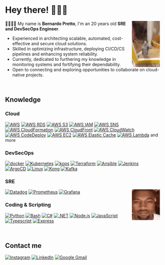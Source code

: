 # Hey there! :wave::mage_man:	

<img align="right" width="18%" height="150" src="https://github.com/bpretto/bpretto/blob/main/happycat.gif">

:man_technologist::brazil: My name is **Bernardo Pretto**, I'm an 20 years old **SRE and DevSecOps Engineer**.

- Experienced in architecting scalable, automated, cost-effective and secure cloud solutions.
- Skilled in optimizing infrastructure, deploying CI/CD/CS pipelines and enhancing system reliability.
- Currently, dedicated to furthering my knowledge in monitoring systems and fortifying their dependability.
- Open to connecting and exploring opportunities to collaborate on cloud-native projects.

<br>

## Knowledge

### Cloud
<a href="https://aws.amazon.com/" title="AWS"><img src="https://github.com/get-icon/geticon/raw/master/icons/aws.svg" alt="AWS" width="48px" height="48px"></a>
<a href="https://aws.amazon.com/rds/" title="AWS RDS"><img src="https://github.com/get-icon/geticon/raw/master/icons/aws-rds.svg" alt="AWS RDS" width="48px" height="48px"></a>
<a href="https://aws.amazon.com/s3/" title="AWS S3"><img src="https://github.com/get-icon/geticon/raw/master/icons/aws-s3.svg" alt="AWS S3" width="48px" height="48px"></a>
<a href="https://aws.amazon.com/iam/" title="AWS IAM"><img src="https://github.com/get-icon/geticon/raw/master/icons/aws-iam.svg" alt="AWS IAM" width="48px" height="48px"></a>
<a href="https://aws.amazon.com/sns/" title="AWS SNS"><img src="https://github.com/get-icon/geticon/raw/master/icons/aws-sns.svg" alt="AWS SNS" width="48px" height="48px"></a>
<a href="https://aws.amazon.com/cloudformation/" title="AWS CloudFormation"><img src="https://github.com/get-icon/geticon/raw/master/icons/aws-cloudformation.svg" alt="AWS CloudFormation" width="48px" height="48px"></a>
<a href="https://aws.amazon.com/cloudfront/" title="AWS CloudFront"><img src="https://github.com/get-icon/geticon/raw/master/icons/aws-cloudfront.svg" alt="AWS CloudFront" width="48px" height="48px"></a>
<a href="https://aws.amazon.com/cloudwatch/" title="AWS CloudWatch"><img src="https://github.com/get-icon/geticon/raw/master/icons/aws-cloudwatch.svg" alt="AWS CloudWatch" width="48px" height="48px"></a>
<a href="https://aws.amazon.com/codedeploy/" title="AWS CodeDeploy"><img src="https://github.com/get-icon/geticon/raw/master/icons/aws-codedeploy.svg" alt="AWS CodeDeploy" width="48px" height="48px"></a>
<a href="https://aws.amazon.com/ec2/" title="AWS EC2"><img src="https://github.com/get-icon/geticon/raw/master/icons/aws-ec2.svg" alt="AWS EC2" width="48px" height="48px"></a>
<a href="https://aws.amazon.com/elasticache/" title="AWS Elastic Cache"><img src="https://github.com/get-icon/geticon/raw/master/icons/aws-elastic-cache.svg" alt="AWS Elastic Cache" width="48px" height="48px"></a>
<a href="https://aws.amazon.com/lambda/" title="AWS Lambda"><img src="https://github.com/get-icon/geticon/raw/master/icons/aws-lambda.svg" alt="AWS Lambda" width="48px" height="48px"></a>
and more

### DevSecOps
<a href="https://www.docker.com/" title="docker"><img src="https://github.com/get-icon/geticon/raw/master/icons/docker-icon.svg" alt="docker" width="48px" height="48px"></a>
<a href="https://kubernetes.io/" title="Kubernetes"><img src="https://github.com/get-icon/geticon/raw/master/icons/kubernetes.svg" alt="Kubernetes" width="48px" height="48px"></a>
<a href="https://github.com/kubernetes/kops" title="kops"><img src="https://github.com/get-icon/geticon/raw/master/icons/kops.svg" alt="kops" width="48px" height="48px"></a>
<a href="https://www.terraform.io/" title="Terraform"><img src="https://github.com/get-icon/geticon/raw/master/icons/terraform.svg" alt="Terraform" width="48px" height="48px"></a>
<a href="https://www.ansible.com/" title="Ansible"><img src="https://github.com/get-icon/geticon/raw/master/icons/ansible.svg" alt="Ansible" width="48px" height="48px"></a>
<a href="https://jenkins-ci.org/" title="Jenkins"><img src="https://github.com/get-icon/geticon/raw/master/icons/jenkins.svg" alt="Jenkins" width="48px" height="48px"></a>
<a href="https://argo-cd.readthedocs.io/en/stable/" title="ArgoCD"><img src="https://icons-for-free.com/download-icon-argocd-1331550886883580947_512.png" alt="ArgoCD" width="48px" height="48px"></a>
<a href="https://www.linuxfoundation.org/" title="Linux"><img src="https://github.com/get-icon/geticon/raw/master/icons/linux-tux.svg" alt="Linux" width="48px" height="48px"></a>
<a href="https://netflix.github.io/falcor/" title="Kong"><img src="https://github.com/get-icon/geticon/raw/master/icons/kong.svg" alt="Kong" width="48px" height="48px"></a>
<a href="https://kafka.apache.org/" title="Kafka"><img src="https://github.com/get-icon/geticon/raw/master/icons/kafka-icon.svg" alt="Kafka" width="48px" height="48px"></a>

### SRE
<img align="right" width="18%" height="100" src="https://github.com/bpretto/bpretto/blob/main/kanyewest.gif">
<a href="https://www.datadoghq.com/" title="Datadog"><img src="https://github.com/get-icon/geticon/raw/master/icons/datadog.svg" alt="Datadog" width="48px" height="48px"></a>
<a href="https://prometheus.io/" title="Prometheus"><img src="https://github.com/get-icon/geticon/raw/master/icons/prometheus.svg" alt="Prometheus" width="48px" height="48px"></a>
<a href="https://grafana.com/" title="Grafana"><img src="https://github.com/get-icon/geticon/raw/master/icons/grafana.svg" alt="Grafana" width="48px" height="48px"></a>

### Coding & Scripting
<a href="https://www.python.org/" title="Python"><img src="https://github.com/get-icon/geticon/raw/master/icons/python.svg" alt="Python" width="48px" height="48px"></a>
<a href="https://www.gnu.org/software/bash/" title="Bash"><img src="https://github.com/get-icon/geticon/raw/master/icons/bash.svg" alt="Bash" width="48px" height="48px"></a>
<a href="https://csharp.net/" title="C#"><img src="https://github.com/get-icon/geticon/raw/master/icons/c-sharp.svg" alt="C#" width="48px" height="48px"></a>
<a href="https://www.microsoft.com/net" title=".NET"><img src="https://github.com/get-icon/geticon/raw/master/icons/dotnet.svg" alt=".NET" width="48px" height="48px"></a>
<a href="https://nodejs.org/" title="Node.js"><img src="https://github.com/get-icon/geticon/raw/master/icons/nodejs-icon.svg" alt="Node.js" width="48px" height="48px"></a>
<a href="https://developer.mozilla.org/en-US/docs/Web/JavaScript" title="JavaScript"><img src="https://github.com/get-icon/geticon/raw/master/icons/javascript.svg" alt="JavaScript" width="48px" height="48px"></a>
<a href="https://www.typescriptlang.org/" title="Typescript"><img src="https://github.com/get-icon/geticon/raw/master/icons/typescript-icon.svg" alt="Typescript" width="48px" height="48px"></a>
<a href="https://expressjs.com/" title="Express"><img src="https://github.com/get-icon/geticon/raw/master/icons/express.svg" alt="Express" width="48px" height="48px"></a>

<br>

## Contact me

<a href="https://instagram.com/bdgpretto" title="Instagram"><img src="https://github.com/get-icon/geticon/raw/master/icons/instagram-icon.svg" alt="Instagram" width="48px" height="48px"></a>
<a href="https://www.linkedin.com/in/bernardo-pretto" title="LinkedIn"><img src="https://github.com/get-icon/geticon/raw/master/icons/linkedin-icon.svg" alt="LinkedIn" width="48px" height="48px"></a>
<a href="mailto:bernardo@pretto.dev" title="Google Gmail"><img src="https://github.com/get-icon/geticon/raw/master/icons/google-gmail.svg" alt="Google Gmail" width="48px" height="48px"></a>
